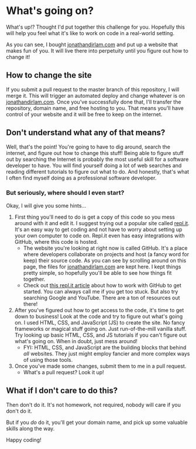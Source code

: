 # What's going on?
What's up!? Thought I'd put together this challenge for you. Hopefully this
will help you feel what it's like to work on code in a real-world setting.

As you can see, I bought [jonathandirlam.com](https://jonathandirlam.com) and put up
a website that makes fun of you. It will live there into perpetuity until you
figure out how to change it!

## How to change the site
If you submit a pull request to the master branch of this repository, I will
merge it. This will trigger an automated deploy and change whatever is on
[jonathandirlam.com](https://jonathandirlam.com). Once you've successfully done that, I'll transfer the
repository, domain name, and free hosting to you. That means you'll have
control of your website and it will be free to keep on the internet.

## Don't understand what any of that means?
Well, that's the point! You're going to have to dig around, search the
internet, and figure out how to change this stuff! Being able to figure stuff
out by searching the Internet is probably the most useful skill for a software
developer to have. You will find yourself doing a lot of web searches and reading different tutorials to figure out what to do. And honestly, that's what I often find myself doing as a professional software developer.

### But seriously, where should I even start?
Okay, I will give you some hints...

1. First thing you'll need to do is get a copy of this code so you mess around with it and edit it. I suggest trying out a popular site called [repl.it](https://repl.it). It's an easy way to get coding and not have to worry about setting up your own computer to code on. Repl.it even has easy integrations with GitHub, where this code is hosted.
   - The website you're looking at right now is called GitHub. It's a place where
     developers collaborate on projects and host (a fancy word for keep) their
     source code. As you can see by scrolling around on this page, the files for
     [jonathandirlam.com](https://jonathandirlam.com) are kept here. I kept things
     pretty simple, so hopefully you'll be able to see how things fit together.
   - Check out [this repl.it article](https://docs.replit.com/tutorials/06-github-and-run-button) about how to work with GitHub to get started. You can always call me if you get too stuck. But also try searching Google and YouTube. There are a ton of resources out there!
2. After you've figured out how to get access to the code, it's time to get down to business! Look at the code and try to figure out what's going on. I used HTML, CSS, and JavaScript (JS) to create the site. No fancy frameworks or magical stuff going on. Just run-of-the-mill vanilla stuff. Try looking up basic HTML, CSS, and JS tutorials if you can't figure out what's going on. When in doubt, just mess around!
   - FYI: HTML, CSS, and JavaScript are the building blocks that behind *all* websites. They just might employ fancier and more complex ways of using those tools.
3. Once you've made some changes, submit them to me in a pull request.
   - What's a pull request? Look it up!

 ## What if I don't care to do this?
 Then don't do it. It's not homework, not required, nobody will care if you don't do it.

 But if you *do* do it, you'll get your domain name, and pick up some valuable skills along the way.

 Happy coding!
